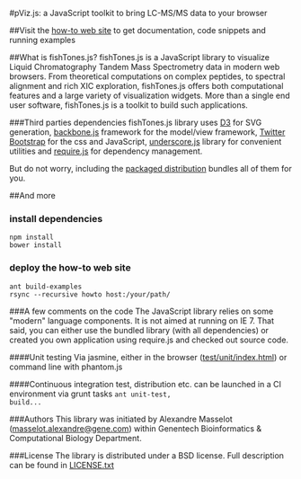 #pViz.js: a JavaScript toolkit to bring LC-MS/MS data to your browser

##Visit the [how-to web site](http://research-pub.gene.com/fishtones-js/howto) to get documentation, code snippets and running examples

##What is fishTones.js?
fishTones.js is a JavaScript library to visualize Liquid Chromatography Tandem Mass Spectrometry data in modern web browsers.
From theoretical computations on complex peptides, to spectral alignment and rich XIC exploration, fishTones.js offers both
computational features and a large variety of visualization widgets.
More than a single end user software, fishTones.js is a toolkit to build such applications.


###Third parties dependencies
fishTones.js library uses [D3](http://d3js.org) for SVG generation, [backbone.js](http://backbonejs.org) framework for the model/view framework,
[Twitter Bootstrap](http://getbootstrap.com/) for the css and JavaScript,
[underscore.js](http://underscorejs.org) library for convenient utilities
 and [require.js](http://requirejs.org) for dependency management.

But do not worry, including the [packaged distribution](dist/fishtones-bundle-min.js) bundles all of them for you.

##And more
### install dependencies

    npm install
    bower install

### deploy the how-to web site

    ant build-examples
    rsync --recursive howto host:/your/path/

###A few comments on the code
The JavaScript library relies on some "modern" language components. It is not aimed at running on IE 7.
That said, you can either use the bundled library (with all dependencies) or created you own application using require.js and checked out source code.

####Unit testing
Via jasmine, either in the browser ([test/unit/index.html](test/unit/index.html)) or command line with phantom.js

####Continuous integration
test, distribution etc. can be launched in a CI environment via grunt tasks <code>ant unit-test, build...</code>

###Authors
This library was initiated by Alexandre Masselot (masselot.alexandre@gene.com)  within Genentech Bioinformatics & Computational Biology Department.

###License
The library is distributed under a BSD license. Full description can be found in [LICENSE.txt](LICENSE.txt)

